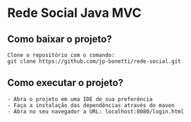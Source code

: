# Rede Social Java MVC

## Como baixar o projeto?
    Clone o repositório com o comando: 
    git clone https://github.com/jp-bonetti/rede-social.git

## Como executar o projeto?
    - Abra o projeto em uma IDE de sua preferência
    - Faça a instalação das dependências através do maven
    - Abra no seu navegador a URL: localhost:8080/login.html

